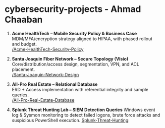 # cybersecurity-projects - Ahmad Chaaban

1. **Acme HealthTech – Mobile Security Policy & Business Case**  
   MDM/MFA/encryption strategy aligned to HIPAA, with phased rollout and budget.  
    [/Acme-HealthTech-Security-Policy](./Acme-HealthTech-Security-Policy)

2. **Santa Joaquin Fiber Network – Secure Topology (Visio)**  
   Core/distribution/access design, segmentation, VPN, and ACL placement.  
    [/Santa-Joaquin-Network-Design](./Santa-Joaquin-Network-Design)

3. **All-Pro Real Estate – Relational Database**  
   ERD + Access implementation with referential integrity and sample queries.  
    [/All-Pro-Real-Estate-Database](./All-Pro-Real-Estate-Database)

4. **Splunk Threat Hunting Lab – SIEM Detection Queries**
   Windows event log & Sysmon monitoring to detect failed logons, brute force attacks and suspicious PowerShell execution.
    [Splunk-Threat-Hunting](Splunk-Threat-Hunting)
